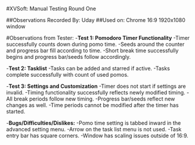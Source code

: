 #XVSoft: Manual Testing Round One

##Observations Recorded By: Uday 
##Used on: Chrome 16:9 1920x1080 window

#Observations from Tester:
-**Test 1: Pomodoro Timer Functionality**
	-Timer successfully counts down during pomo time.
	-Seeds around the counter and progress bar fill according to time.
	-Short break time successfully begins and progress bar/seeds follow accordingly.

-**Test 2: Tasklist**
	-Tasks can be added and starred if active.
	-Tasks complete successfully with count of used pomos.

-**Test 3: Settings and Customization**
	-Timer does not start if settings are invalid.
	-Timing functionality successfully reflects newly modified timing.
	-All break periods follow new timing.
	-Progress bar/seeds reflect new changes as well.
	-Time periods cannot be modified after the timer has started.

-**Bugs/Difficulties/Dislikes:**
	-Pomo time setting is tabbed inward in the advanced setting menu.
	-Arrow on the task list menu is not used.
	-Task entry bar has square corners.
	-Window has scaling issues outside of 16:9.

